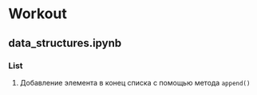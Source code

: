 # Workout
## data_structures.ipynb
### List
1. Добавление элемента в конец списка с помощью метода `append()`
